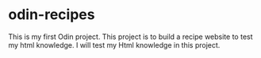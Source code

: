 # odin-recipes
This is my first Odin project. This project is to build a recipe website to test my html knowledge.
I will test my Html knowledge in this project.